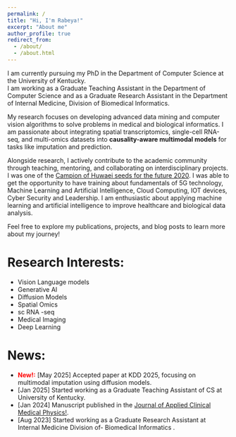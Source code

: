 ```yaml
---
permalink: /
title: "Hi, I'm Rabeya!"
excerpt: "About me"
author_profile: true
redirect_from: 
  - /about/
  - /about.html
---
```


I am currently pursuing my PhD in the Department of Computer Science at the University of Kentucky.  
I am working as a Graduate Teaching Assistant in the Department of Computer Science and as a Graduate Research Assistant in the Department of Internal Medicine, Division of Biomedical Informatics.

My research focuses on developing advanced data mining and computer vision algorithms to solve problems in medical and biological informatics. I am passionate about integrating spatial transcriptomics, single-cell RNA-seq, and multi-omics datasets into **causality-aware multimodal models** for tasks like imputation and prediction.

Alongside research, I actively contribute to the academic community through teaching, mentoring, and collaborating on interdisciplinary projects.  I was one of the [Campion of Huwaei seeds for the future 2020](https://www.newagebd.net/article/115387/10-bangladeshi-students-to-receive-training-from-huawei-hq#google_vignette). I was able to get the opportunity to have training about  fundamentals of 5G technology, Machine Learning and Artificial Intelligence, Cloud Computing, IOT devices, Cyber Security and Leadership.
I am enthusiastic about applying machine learning and artificial intelligence to improve healthcare and biological data analysis.

Feel free to explore my publications, projects, and blog posts to learn more about my journey!


Research Interests:
======
- Vision Language models
- Generative AI
- Diffusion Models
- Spatial Omics
- sc RNA -seq
- Medical Imaging
- Deep Learning

News:
======

- **<span style="color:red">New!:</span>**  [May 2025] Accepted paper at KDD 2025, focusing on multimodal imputation using diffusion models.
- [Jan 2025] Started working as a Graduate Teaching Assistant of CS at University of Kentucky.
- [Jan 2024] Manuscript published in the [Journal of Applied Clinical Medical Physics!](https://aapm.onlinelibrary.wiley.com/doi/full/10.1002/acm2.14270).
- [Aug 2023] Started working as a Graduate Research Assistant at Internal Medicine Division of- Biomedical Informatics .



